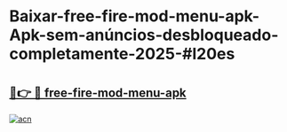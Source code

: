 # Baixar-free-fire-mod-menu-apk-Apk-sem-anúncios-desbloqueado-completamente-2025-#l20es

# <h2><a href="https://ainizakaria.my?title=free-fire-mod-menu-apk&ref=24M">🔗👉 🔴 free-fire-mod-menu-apk</a></h2>

[![acn](https://github.com/user-attachments/assets/0f9c940e-d8b0-45ae-aac7-cd30a18b3e1c)](https://ainizakaria.my?title=free-fire-mod-menu-apk&ref=24M)

